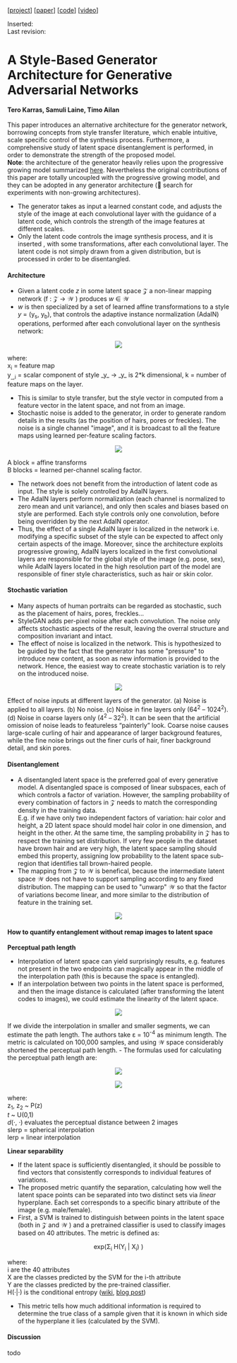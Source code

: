 [[project](https://research.nvidia.com/publication/2019-06_A-Style-Based-Generator)] [[paper](https://arxiv.org/abs/1812.04948)] [[code](https://github.com/NVlabs/stylegan)] [[video](https://www.youtube.com/watch?v=kSLJriaOumA&feature=youtu.be)]

Inserted:<br>
Last revision:

# A Style-Based Generator Architecture for Generative Adversarial Networks
**Tero Karras, Samuli Laine, Timo Ailan**
<br>
<br>
This paper introduces an alternative architecture for the generator network, borrowing concepts from style transfer literature, which enable intuitive, scale specific control of the synthesis process. Furthermore, a comprehensive study of latent space disentanglement is performed, in order to demonstrate the strength of the proposed model.<br>**Note**: the architecture of the generator heavily relies upon the progressive growing model summarized [here](Karras_2018.md). Nevertheless the original contributions of this paper are totally uncoupled with the progressive growing model, and they can be adopted in any generator architecture (:telescope: search for experiments with non-growing architectures).
- The generator takes as input a learned constant code, and adjusts the style of the image at each convolutional layer with the guidance of a latent code, which controls the strength of the image features at different scales.
- Only the latent code controls the image synthesis process, and it is inserted , with some transformations, after each convolutional layer. The latent code is not simply drawn from a given distribution, but is processed in order to be disentangled.

#### Architecture

- Given a latent code _z_ in some latent space &Zscr; a non-linear mapping network (f : &Zscr; &rarr; &Wscr; ) produces _w_ &in; &Wscr;
- _w_ is then specialized by a set of learned affine transformations to a style _y_ = (y<sub>s</sub>, y<sub>b</sub>), that controls the adaptive instance normalization (AdaIN) operations, performed after each convolutional layer on the synthesis network:
<p align="center">
  <img src="img/karras2019_eq1.png">
</p>
where:<br>
x<sub>i</sub> = feature map<br>
y<sub>&#95;,i</sub> = scalar component of style _y_ &rarr; _y_ is 2*k dimensional, k = number of feature maps on the layer.

- This is similar to style transfer, but the style vector in computed from a feature vector in the latent space, and not from an image.
- Stochastic noise is added to the generator, in order to generate random details in the results (as the position of hairs, pores or freckles). The noise is a single channel "image", and it is broadcast to all the feature maps using learned per-feature scaling factors.
<p align="center">
  <img src="img/karras2019_model.png">
</p>

A block = affine transforms\
B blocks = learned per-channel scaling factor.

- The network does not benefit from the introduction of latent code as input. The style is solely controlled by AdaIN layers.
- The AdaIN layers perform normalization (each channel is normalized to zero mean and unit variance), and only then scales and biases based on style are performed. Each style controls only one convolution, before being overridden by the next AdaIN operator.
- Thus, the effect of a single AdaIN layer is localized in the network i.e. modifying a specific subset of the style can be expected to affect only certain aspects of the image. Moreover, since the architecture exploits progressive growing, AdaIN layers localized in the first convolutional layers are responsible for the global style of the image (e.g. pose, sex), while AdaIN layers located in the high resolution part of the model are responsible of finer style characteristics, such as hair or skin color.

#### Stochastic variation
- Many aspects of human portraits can be regarded as stochastic, such as the placement of hairs, pores, freckles...
- StyleGAN adds per-pixel noise after each convolution. The noise only affects stochastic aspects of the result, leaving the overral structure and composition invariant and intact.
- The effect of noise is localized in the network. This is hypothesized to be guided by the fact that the generator has some "pressure" to introduce new content, as soon as new information is provided to the network. Hence, the easiest way to create stochastic variation is to rely on the introduced noise.
<p align="center">
  <img src="img/karras2019_noise.png">
</p>
Effect of noise inputs at different layers of the generator. (a) Noise is applied to all layers. (b) No noise. (c) Noise in fine layers only (64<sup>2</sup> – 1024<sup>2</sup>). (d) Noise in coarse layers only (4<sup>2</sup> – 32<sup>2</sup>). It can be seen that the artificial omission of noise leads to featureless “painterly” look. Coarse noise causes large-scale curling of hair and appearance of larger background features, while the fine noise brings out the finer curls of hair, finer background detail, and skin pores.

#### Disentanglement
- A disentangled latent space is the preferred goal of every generative model. A disentangled space is composed of linear subspaces, each of which controls a factor of variation. However, the sampling probability of every combination of factors in &Zscr; needs to match the corresponding density in the training data.<br>E.g. if we have only two independent factors of variation: hair color and height, a 2D latent space should model hair color in one dimension, and height in the other. At the same time, the sampling probability in &Zscr; has to respect the training set distribution. If very few people in the dataset have brown hair and are very high, the latent space sampling should embed this property, assigning low probability to the latent space sub-region that identifies tall brown-haired people.
- The mapping from &Zscr; to &Wscr; is benefical, because the intermediate latent space &Wscr; does not have to support sampling according to any fixed distribution. The mapping can be used to "unwarp" &Wscr; so that the factor of variations become linear, and more similar to the distribution of feature in the training set.
<p align="center">
  <img src="img/karras2019_untanglement.png">
</p>

#### How to quantify entanglement without remap images to latent space
**Perceptual path length**
- Interpolation of latent space can yield surprisingly results, e.g. features not present in the two endpoints can magically appear in the middle of the interpolation path (this is because the space is entangled).
- If an interpolation between two points in the latent space is performed, and then the image distance is calculated (after transforming the latent codes to images), we could estimate the linearity of the latent space.
<p align="center">
<img src="img/karras2019_latent_space.jpg">
</p>
If we divide the interpolation in smaller and smaller segments, we can estimate the path length. The authors take &epsilon; = 10<sup>-4</sup> as minimum length. The metric is calculated on 100,000 samples, and using &Wscr; space considerably shortened the perceptual path length.
- The formulas used for calculating the perceptual path length are:
<p align="center">
<img src="img/karras2019_eq2.png">
</p>
<p align="center">
<img src="img/karras2019_eq3.png">
</p>

where:\
z<sub>1</sub>, z<sub>2</sub> ~ P(z)\
_t_ ~ U(0,1)\
_d_(&middot;, &middot;) evaluates the perceptual distance between 2 images\
slerp = spherical interpolation\
lerp = linear interpolation

**Linear separability**
- If the latent space is sufficiently disentangled, it should be possible to find vectors that consistently corresponds to individual features of variations.
- The proposed metric quantify the separation, calculating how well the latent space points can be separated into two distinct sets via _linear_ hyperplane. Each set corresponds to a specific binary attribute of the image (e.g. male/female).
- First, a SVM is trained to distinguish between points in the latent space (both in &Zscr; and &Wscr; ) and a pretrained classifier is used to classify images based on 40 attributes. The metric is defined as:
<p align="center">
exp(&Sigma;<sub>i</sub> H(Y<sub>i</sub> | X<sub>i</sub>) )
</p>

  where:\
  i are the 40 attributes\
  X are the classes predicted by the SVM for the i-th attribute\
  Y are the classes predicted by the pre-trained classifier.\
  H(&middot;|&middot;) is the conditional entropy ([wiki](https://en.wikipedia.org/wiki/Conditional_entropy), [blog post](https://math.stackexchange.com/questions/770709/understanding-conditional-entropy-intuitively-hyx-x-vs-hyx))

- This metric tells how much additional information is required to determine the true class of a sample given that it is known in which side of the hyperplane it lies (calculated by the SVM).

#### Discussion
todo 
